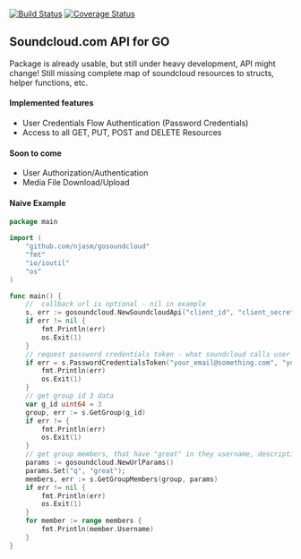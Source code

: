 [![Build Status](https://travis-ci.org/njasm/gosoundcloud.svg?branch=master)](https://travis-ci.org/njasm/gosoundcloud) 
[![Coverage Status](https://coveralls.io/repos/njasm/gosoundcloud/badge.svg?branch=master)](https://coveralls.io/r/njasm/gosoundcloud?branch=master)

## Soundcloud.com API for GO

Package is already usable, but still under heavy development, API might change!
Still missing complete map of soundcloud resources to structs, helper functions, etc.

#### Implemented features 

* User Credentials Flow Authentication (Password Credentials)
* Access to all GET, PUT, POST and DELETE Resources

#### Soon to come

* User Authorization/Authentication
* Media File Download/Upload

#### Naive Example

```go
package main

import (
    "github.com/njasm/gosoundcloud"
    "fmt"
    "io/ioutil"
    "os"
)

func main() {
    //  callback url is optional - nil in example
    s, err := gosoundcloud.NewSoundcloudApi("client_id", "client_secret", nil)
    if err != nil {
        fmt.Println(err)
        os.Exit(1)
    }
    // request password credentials token - what soundcloud calls user credentials authentication
    if err = s.PasswordCredentialsToken("your_email@something.com", "your_password"); err != nil {
        fmt.Println(err)
        os.Exit(1)
    }
    // get group id 3 data
    var g_id uint64 = 3
    group, err := s.GetGroup(g_id)
    if err != {
        fmt.Println(err)
        os.Exit(1)
    }
    // get group members, that have "great" in they username, description, etc
    params := gosoundcloud.NewUrlParams()
    params.Set("q", "great");
    members, err := s.GetGroupMembers(group, params)
    if err != nil {
        fmt.Println(err)
        os.Exit(1)
    }
    for member := range members {
        fmt.Println(member.Username)
    }
}
```